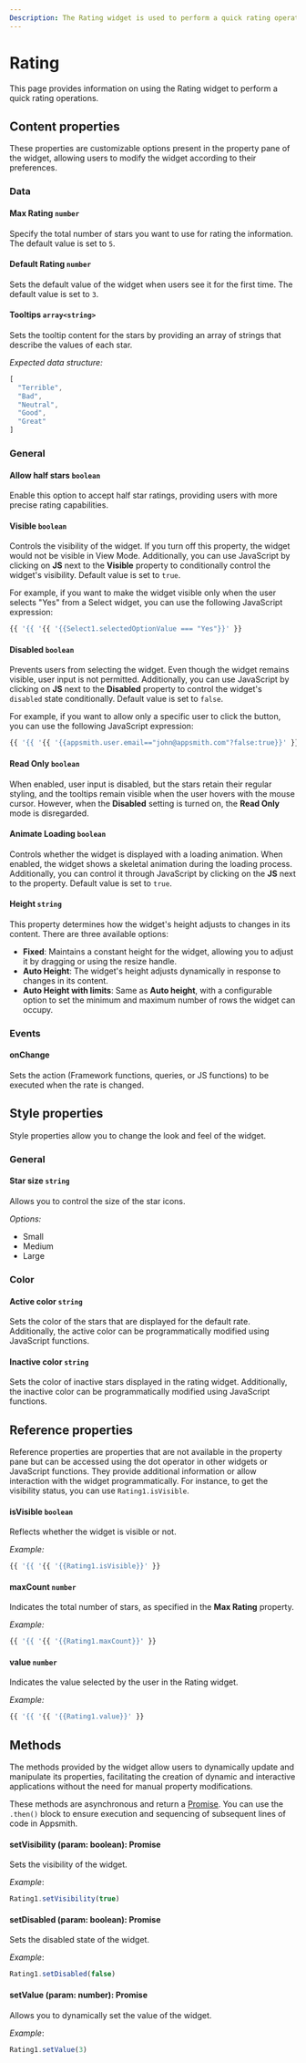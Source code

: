```yaml
---
Description: The Rating widget is used to perform a quick rating operation on something. Use the Rate component to rate any sort of information from the connected data source. It's customizable and features rich.
---
```

# Rating

This page provides information on using the Rating widget to perform a quick rating operations.

<ZoomImage src="/img/rating-img.png" alt="Display images on table row selection" caption="Display Rating" />

## Content properties

These properties are customizable options present in the property pane of the widget, allowing users to modify the widget according to their preferences.

### Data

#### Max Rating	`number`

 

Specify the total number of stars you want to use for rating the information. The default value is set to `5`.



#### Default Rating	`number`

 

Sets the default value of the widget when users see it for the first time. The default value is set to `3`.



#### Tooltips `array<string>`

 

Sets the tooltip content for the stars by providing an array of strings that describe the values of each star.

*Expected data structure:*

```js
[
  "Terrible",
  "Bad",
  "Neutral",
  "Good",
  "Great"
]
```



### General

#### Allow half stars `boolean`

 

Enable this option to accept half star ratings, providing users with more precise rating capabilities.





#### Visible `boolean`

 

Controls the visibility of the widget. If you turn off this property, the widget would not be visible in View Mode. Additionally, you can use JavaScript by clicking on **JS** next to the **Visible** property to conditionally control the widget's visibility. Default value is set to `true`.

For example, if you want to make the widget visible only when the user selects "Yes" from a Select widget, you can use the following JavaScript expression: 
```js
{{ '{{ '{{ '{{Select1.selectedOptionValue === "Yes"}}' }}
```



#### Disabled `boolean`

 

Prevents users from selecting the widget. Even though the widget remains visible, user input is not permitted. Additionally, you can use JavaScript by clicking on **JS** next to the **Disabled** property to control the widget's `disabled` state conditionally. Default value is set to `false`.

For example, if you want to allow only a specific user to click the button, you can use the following JavaScript expression: 
```js
{{ '{{ '{{ '{{appsmith.user.email=="john@appsmith.com"?false:true}}' }}
```



#### Read Only	 `boolean`

 

When enabled, user input is disabled, but the stars retain their regular styling, and the tooltips remain visible when the user hovers with the mouse cursor. However, when the **Disabled** setting is turned on, the **Read Only** mode is disregarded.



#### Animate Loading `boolean`


 

Controls whether the widget is displayed with a loading animation. When enabled, the widget shows a skeletal animation during the loading process. Additionally, you can control it through JavaScript by clicking on the **JS** next to the property.  Default value is set to `true`.



#### Height `string`


 

This property determines how the widget's height adjusts to changes in its content. There are three available options:


* **Fixed**: Maintains a constant height for the widget, allowing you to adjust it by dragging or using the resize handle.
* **Auto Height**: The widget's height adjusts dynamically in response to changes in its content.
* **Auto Height with limits**: Same as **Auto height**, with a configurable option to set the minimum and maximum number of rows the widget can occupy.




### Events

#### onChange		

 

Sets the action (Framework functions, queries, or JS functions) to be executed when the rate is changed.



## Style properties

Style properties allow you to change the look and feel of the widget.

### General

#### Star size `string`

 

Allows you to control the size of the star icons.

*Options:*

* Small
* Medium
* Large




### Color

#### Active color	`string`

 

Sets the color of the stars that are displayed for the default rate. Additionally, the active color can be programmatically modified using JavaScript functions.




#### Inactive color `string`	

 

Sets the color of inactive stars displayed in the rating widget. Additionally, the inactive color can be programmatically modified using JavaScript functions.




## Reference properties

Reference properties are properties that are not available in the property pane but can be accessed using the dot operator in other widgets or JavaScript functions. They provide additional information or allow interaction with the widget programmatically. For instance, to get the visibility status, you can use `Rating1.isVisible`.

#### isVisible `boolean`

 

Reflects whether the widget is visible or not.

*Example:*
```js
{{ '{{ '{{ '{{Rating1.isVisible}}' }}
```



#### maxCount `number`

 

Indicates the total number of stars, as specified in the **Max Rating** property.

*Example:*
```js
{{ '{{ '{{ '{{Rating1.maxCount}}' }}
```



#### value `number`

 

Indicates the value selected by the user in the Rating widget.

*Example:*
```js
{{ '{{ '{{ '{{Rating1.value}}' }}
```




## Methods

The methods provided by the widget allow users to dynamically update and manipulate its properties, facilitating the creation of dynamic and interactive applications without the need for manual property modifications. 

These methods are asynchronous and return a [Promise](/core-concepts/writing-code/javascript-promises#using-promises-in-appsmith). You can use the `.then()` block to ensure execution and sequencing of subsequent lines of code in Appsmith.


#### setVisibility (param: boolean): Promise

 

Sets the visibility of the widget.

*Example*:

```js
Rating1.setVisibility(true)
```





#### setDisabled (param: boolean): Promise

 

Sets the disabled state of the widget.

*Example*:

```js
Rating1.setDisabled(false)
```




#### setValue (param: number): Promise

 

Allows you to dynamically set the value of the widget.

*Example*:

```js
Rating1.setValue(3)
```

